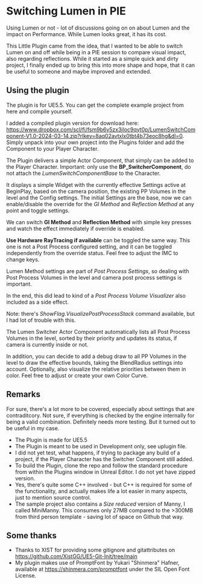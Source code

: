 # Switching Lumen in PIE

Using Lumen or not - lot of discussions going on on about Lumen and the impact on Performance. While Lumen looks great, it has its cost.

This Little Plugin came from the idea, that I wanted to be able to switch Lumen on and off while being in a PIE session to compare visual impact, also regarding reflections. While it started as a simple quick and dirty project, I finally ended up to bring this into more shape and hope, that it can be useful to someone and maybe improved and extended.

## Using the plugin

The plugin is for UE5.5. You can get the complete example project from here and compile yourself.

I added a compiled plugin version for download here: https://www.dropbox.com/scl/fi/fsm9b6y5zx3jloc9qyt0p/LumenSwitchComponent-V1.0-2024-03-14.zip?rlkey=8aq02avtxlx0tbt4b73eoc8hg&dl=0. Simply unpack into your own project into the Plugins folder and add the Component to your Player Character.

The Plugin delivers a simple Actor Component, that simply can be added to the Player Character. Important: only use the **BP_SwitcherComponent**, do not attach the *LumenSwitchComponentBase* to the Character.

It displays a simple Widget with the currently effective Settings active at BeginPlay, based on the camera position, the existing PP Volumes in the level and the Config settings.
The initial Settings are the base, now we can enable/disable the override for the *GI Method* and *Reflection Method* at any point and toggle settings.

We can switch **GI Method** and **Reflection Method** with simple key presses and watch the effect immediately if override is enabled.

**Use Hardware RayTracing if available** can be toggled the same way. This one is not a Post Process configured setting, and it can be toggled independently from the override status. Feel free to adjust the IMC to change keys.

Lumen Method settings are part of *Post Process Settings*, so dealing with Post Process Volumes in the level and camera post process settings is important.

In the end, this did lead to kind of a *Post Process Volume Visualizer* also included as a side effect.

Note: there's *ShowFlag.VisualizePostProcessStack* command available, but I had lot of trouble with this.

The Lumen Switcher Actor Component automatically lists all Post Process Volumes in the level, sorted by their priority and updates its status, if camera is currently inside or not.

In addition, you can decide to add a debug draw to all PP Volumes in the level to draw the effective bounds, taking the BlendRadius settings into account.
Optionally, also visualize the relative priorities between them in color. Feel free to adjust or create your own Color Curve.

## Remarks

For sure, there's a lot more to be covered, especially about settings that are contraditcory. Not sure, if everything is checked by the engine internally for being a valid combination. Definitely needs more testing. But it turned out to be useful in my case.

* The Plugin is made for UE5.5
* The Plugin is meant to be used in Development only, see uplugin file. 
* I did not yet test, what happens, if trying to package any build of a project, if the Player Character has the Switcher Component still added.
* To build the Plugin, clone the repo and follow the standard procedure from within the Plugins window in Unreal Editor. I do not yet have zipped version.
* Yes, there's quite some C++ involved - but C++ is required for some of the functionality, and actually makes life a lot easier in many aspects, just to mention source control.
* The sample project also contains a *Size reduced* version of Manny, I called MiniManny. This consumes only 27MB compared to the >300MB from third person template - saving lot of space on Github that way.

## Some thanks 

* Thanks to XIST for providing some gitignore and gitattributes on https://github.com/XistGG/UE5-Git-Init/tree/main
* My plugin makes use of PromptFont by Yukari "Shinmera" Hafner, available at https://shinmera.com/promptfont under the SIL Open Font License.

